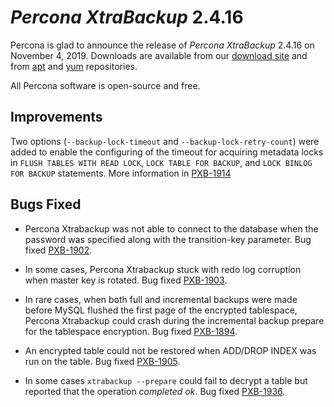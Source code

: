 # *Percona XtraBackup* 2.4.16

Percona is glad to announce the release of *Percona XtraBackup* 2.4.16 on
November 4, 2019. Downloads are available from our [download site](http://www.percona.com/downloads/Percona-XtraBackup-2.4/) and
from [apt](../../installation/apt_repo.md#apt-repo) and [yum](../../installation/yum_repo.md#yum-repo) repositories.

All Percona software is open-source and free.

## Improvements

Two options (`--backup-lock-timeout` and `--backup-lock-retry-count`) were added
to enable the configuring of the timeout for acquiring metadata locks in
`FLUSH TABLES WITH READ LOCK`, `LOCK TABLE FOR BACKUP`, and `LOCK BINLOG
FOR BACKUP` statements. More information in [PXB-1914](https://jira.percona.com/browse/PXB-1914)

## Bugs Fixed

* Percona Xtrabackup was not able to connect to the database when
the password was specified along with the transition-key
parameter. Bug fixed [PXB-1902](https://jira.percona.com/browse/PXB-1902).

* In some cases, Percona Xtrabackup stuck with redo log corruption
when master key is rotated. Bug fixed [PXB-1903](https://jira.percona.com/browse/PXB-1903).

* In rare cases, when both full and incremental backups were made
before MySQL flushed the first page of the encrypted tablespace,
Percona Xtrabackup could crash during the incremental backup
prepare for the tablespace encryption. Bug fixed
[PXB-1894](https://jira.percona.com/browse/PXB-1894).

* An encrypted table could not be restored when ADD/DROP INDEX was run
on the table. Bug fixed [PXB-1905](https://jira.percona.com/browse/PXB-1905).

* In some cases `xtrabackup --prepare` could fail to decrypt a
table but reported that the operation *completed ok*. Bug fixed
[PXB-1936](https://jira.percona.com/browse/PXB-1936).
